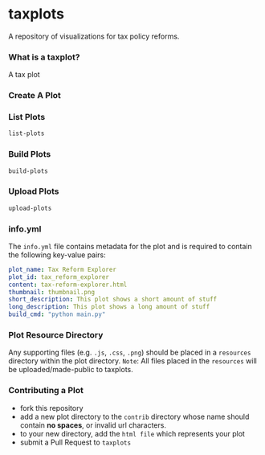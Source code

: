 # taxplots

A repository of visualizations for tax policy reforms.

### What is a taxplot?

A tax plot

### Create A Plot

### List Plots
```bash
list-plots
```

### Build Plots
```bash
build-plots
```

### Upload Plots
```bash
upload-plots
```

### info.yml
The `info.yml` file contains metadata for the plot and is required to contain the following key-value pairs:

```yml
plot_name: Tax Reform Explorer
plot_id: tax_reform_explorer
content: tax-reform-explorer.html
thumbnail: thumbnail.png
short_description: This plot shows a short amount of stuff
long_description: This plot shows a long amount of stuff
build_cmd: "python main.py"
```

### Plot Resource Directory
Any supporting files (e.g. `.js`, `.css`, `.png`) should be placed in a `resources` directory within the plot directory. `Note`: All files placed in the `resources` will be uploaded/made-public to taxplots.

### Contributing a Plot
- fork this repository
- add a new plot directory to the `contrib` directory whose name should contain **no spaces**, or invalid url characters.
- to your new directory, add the `html file` which represents your plot
- submit a Pull Request to `taxplots`
